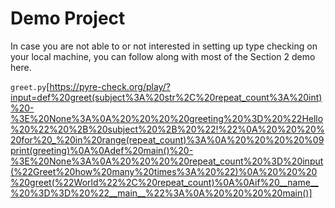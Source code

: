 # Demo Project

In case you are not able to or not interested in setting up type checking on your local machine, you can follow along with most of the Section 2 demo here.

`greet.py`[https://pyre-check.org/play/?input=def%20greet(subject%3A%20str%2C%20repeat_count%3A%20int)%20-%3E%20None%3A%0A%20%20%20%20greeting%20%3D%20%22Hello%20%22%20%2B%20subject%20%2B%20%22!%22%0A%20%20%20%20for%20_%20in%20range(repeat_count)%3A%0A%20%20%20%20%09print(greeting)%0A%0Adef%20main()%20-%3E%20None%3A%0A%20%20%20%20repeat_count%20%3D%20input(%22Greet%20how%20many%20times%3A%20%22)%0A%20%20%20%20greet(%22World%22%2C%20repeat_count)%0A%0Aif%20__name__%20%3D%3D%20%22__main__%22%3A%0A%20%20%20%20main()]